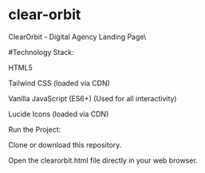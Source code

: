 # clear-orbit 
ClearOrbit - Digital Agency Landing Page\

#Technology Stack:

HTML5

Tailwind CSS (loaded via CDN)

Vanilla JavaScript (ES6+) (Used for all interactivity)

Lucide Icons (loaded via CDN)


Run the Project:

Clone or download this repository.

Open the clearorbit.html file directly in your web browser.
